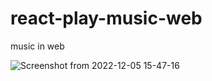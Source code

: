 
# react-play-music-web
music in web

![Screenshot from 2022-12-05 15-47-16](https://user-images.githubusercontent.com/110123287/205612398-54a742bd-a3ae-4f0e-9a33-a1000a7feb66.png)
